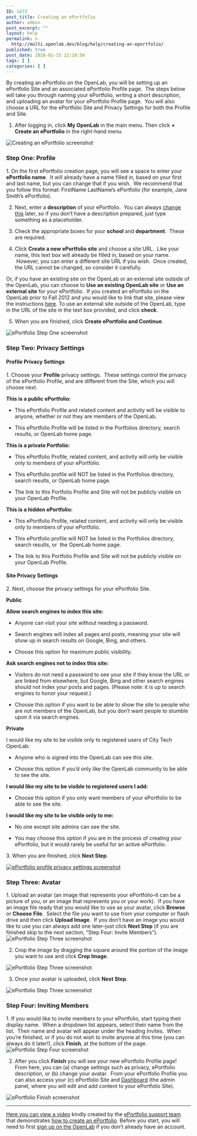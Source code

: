 ```yaml
---
ID: 1473
post_title: Creating an ePortfolio
author: admin
post_excerpt: ""
layout: help
permalink: >
  http://multi.openlab.dev/blog/help/creating-an-eportfolio/
published: true
post_date: 2018-01-15 22:18:56
tags: [ ]
categories: [ ]
---
```

By creating an ePortfolio on the OpenLab, you will be setting up an ePortfolio Site and an associated ePortfolio Profile page.  The steps below will take you through naming your ePortfolio, writing a short description, and uploading an avatar for your ePortfolio Profile page.  You will also choose a URL for the ePortfolio Site and Privacy Settings for both the Profile and Site.

1. After logging in, click <strong>My OpenLab</strong> in the main menu. Then click <strong>+ Create an ePortfolio</strong> in the right-hand menu.

<img class="alignnone wp-image-36734 size-full" src="https://openlab.citytech.cuny.edu/wp-content/uploads/2013/01/Creating_ePortfolio_1_v2.png" sizes="(max-width: 1178px) 100vw, 1178px" srcset="https://openlab.citytech.cuny.edu/wp-content/uploads/2013/01/Creating_ePortfolio_1_v2.png 1178w, https://openlab.citytech.cuny.edu/wp-content/uploads/2013/01/Creating_ePortfolio_1_v2-300x179.png 300w, https://openlab.citytech.cuny.edu/wp-content/uploads/2013/01/Creating_ePortfolio_1_v2-1024x609.png 1024w, https://openlab.citytech.cuny.edu/wp-content/uploads/2013/01/Creating_ePortfolio_1_v2-32x19.png 32w" alt="Creating an ePortfolio screenshot" />
<h3>Step One: Profile</h3>
1. On the first ePortfolio creation page, you will see a space to enter your <strong>ePortfolio name</strong>.  It will already have a name filled in, based on your first and last name, but you can change that if you wish.  We recommend that you follow this format: FirstName LastName’s ePortfolio (for example, Jane Smith’s ePortfolio).

2. Next, enter a <strong>description</strong> of your ePortfolio.  You can always <a title="Changing privacy and other settings on an ePortfolio" href="https://multi.openlab.dev/blog/help/changing-privacy-and-other-settings-on-an-eportfolio/">change this</a> later, so if you don’t have a description prepared, just type something as a placeholder.

3. Check the appropriate boxes for your <strong>school</strong> and <strong>department</strong>.  These are required.

4. Click <strong>Create a new ePortfolio site</strong> and choose a site URL.  Like your name, this text box will already be filled in, based on your name.  However, you can enter a different site URL if you wish.  Once created, the URL cannot be changed, so consider it carefully.

Or, if you have an existing site on the OpenLab or an external site outside of the OpenLab, you can choose to <strong>Use an existing OpenLab site</strong> or <strong>Use an external site</strong> for your ePortfolio.  If you created an ePortfolio on the OpenLab prior to Fall 2012 and you would like to link that site, please view the instructions <a title="Linking to an existing ePortfolio Site" href="https://multi.openlab.dev/blog/help/linking-to-an-existing-eportfolio-site/">here</a>. To use an external site outside of the OpenLab, type in the URL of the site in the text box provided, and click <strong>check</strong>.

5. When you are finished, click <strong>Create ePortfolio and Continue</strong>.

<img class="alignnone wp-image-36736 size-full" src="https://openlab.citytech.cuny.edu/wp-content/uploads/2013/01/Creating_ePortfolio_2_v2.png" sizes="(max-width: 750px) 100vw, 750px" srcset="https://openlab.citytech.cuny.edu/wp-content/uploads/2013/01/Creating_ePortfolio_2_v2.png 750w, https://openlab.citytech.cuny.edu/wp-content/uploads/2013/01/Creating_ePortfolio_2_v2-188x300.png 188w, https://openlab.citytech.cuny.edu/wp-content/uploads/2013/01/Creating_ePortfolio_2_v2-640x1024.png 640w, https://openlab.citytech.cuny.edu/wp-content/uploads/2013/01/Creating_ePortfolio_2_v2-20x32.png 20w" alt="ePortfolio Step One screenshot" />
<h3>Step Two: Privacy Settings</h3>
<h4>Profile Privacy Settings</h4>
1. Choose your <strong>Profile</strong> privacy settings.  These settings control the privacy of the ePortfolio Profile, and are different from the Site, which you will choose next.
<p dir="ltr"><strong>This is a public ePortfolio:</strong></p>

<ul>
 	<li dir="ltr">
<p dir="ltr">This ePortfolio Profile and related content and activity will be visible to anyone, whether or not they are members of the OpenLab.</p>
</li>
 	<li dir="ltr">
<p dir="ltr">This ePortfolio Profile will be listed in the Portfolios directory, search results, or OpenLab home page.</p>
</li>
</ul>
<p dir="ltr"><strong>This is a private Portfolio:</strong></p>

<ul>
 	<li dir="ltr">
<p dir="ltr">This ePortfolio Profile, related content, and activity will only be visible only to members of your ePortfolio.</p>
</li>
 	<li dir="ltr">
<p dir="ltr">This ePortfolio profile will NOT be listed in the Portfolios directory, search results, or OpenLab home page.</p>
</li>
 	<li dir="ltr">
<p dir="ltr">The link to this Portfolio Profile and Site will not be publicly visible on your OpenLab Profile.</p>
</li>
</ul>
<p dir="ltr"><strong>This is a hidden ePortfolio:</strong></p>

<ul>
 	<li dir="ltr">
<p dir="ltr">This ePortfolio Profile, related content, and activity will only be visible only to members of your ePortfolio.</p>
</li>
 	<li dir="ltr">
<p dir="ltr">This ePortfolio profile will NOT be listed in the Portfolios directory, search results, or  the OpenLab home page.</p>
</li>
 	<li dir="ltr">
<p dir="ltr">The link to this Portfolio Profile and Site will not be publicly visible on your OpenLab Profile.</p>
</li>
</ul>
<h4>Site Privacy Settings</h4>
2. Next, choose the privacy settings for your ePortfolio Site.
<p dir="ltr"><strong>Public</strong></p>
<p dir="ltr"><strong>Allow search engines to index this site:</strong></p>

<ul>
 	<li dir="ltr">
<p dir="ltr">Anyone can visit your site without needing a password.</p>
</li>
 	<li dir="ltr">
<p dir="ltr">Search engines will index all pages and posts, meaning your site will show up in search results on Google, Bing, and others.</p>
</li>
 	<li dir="ltr">
<p dir="ltr">Choose this option for maximum public visibility.</p>
</li>
</ul>
<p dir="ltr"><strong>Ask search engines not to index this site:</strong></p>

<ul>
 	<li dir="ltr">
<p dir="ltr">Visitors do not need a password to see your site if they know the URL or are linked from elsewhere, but Google, Bing and other search engines should not index your posts and pages. (Please note: it is up to search engines to honor your request.)</p>
</li>
 	<li dir="ltr">
<p dir="ltr">Choose this option if you want to be able to show the site to people who are not members of the OpenLab, but you don’t want people to stumble upon it via search engines.</p>
</li>
</ul>
<p dir="ltr"><strong>Private</strong></p>
<p dir="ltr">I would like my site to be visible only to registered users of City Tech OpenLab:</p>

<ul>
 	<li dir="ltr">
<p dir="ltr">Anyone who is signed into the OpenLab can see this site.</p>
</li>
 	<li dir="ltr">
<p dir="ltr">Choose this option if you’d only like the OpenLab community to be able to see the site.</p>
</li>
</ul>
<p dir="ltr"><strong>I would like my site to be visible to registered users I add:</strong></p>

<ul>
 	<li dir="ltr">
<p dir="ltr">Choose this option if you only want members of your ePortfolio to be able to see the site.</p>
</li>
</ul>
<p dir="ltr"><strong>I would like my site to be visible only to me:</strong></p>

<ul>
 	<li dir="ltr">
<p dir="ltr">No one except site admins can see the site.</p>
</li>
 	<li dir="ltr">
<p dir="ltr">You may choose this option if you are in the process of creating your ePortfolio, but it would rarely be useful for an active ePortfolio.</p>
</li>
</ul>
3. When you are finished, click <strong>Next Step</strong>.

<a href="https://multi.openlab.dev/wp-content/uploads/2013/01/Creating_ePortfolio_3_v2.png"><img class="alignnone wp-image-36738 size-full" src="https://openlab.citytech.cuny.edu/wp-content/uploads/2013/01/Creating_ePortfolio_3_v2.png" sizes="(max-width: 773px) 100vw, 773px" srcset="https://openlab.citytech.cuny.edu/wp-content/uploads/2013/01/Creating_ePortfolio_3_v2.png 773w, https://openlab.citytech.cuny.edu/wp-content/uploads/2013/01/Creating_ePortfolio_3_v2-193x300.png 193w, https://openlab.citytech.cuny.edu/wp-content/uploads/2013/01/Creating_ePortfolio_3_v2-660x1024.png 660w, https://openlab.citytech.cuny.edu/wp-content/uploads/2013/01/Creating_ePortfolio_3_v2-21x32.png 21w" alt="ePortfolio profile privacy settings screenshot" /></a>
<h3>Step Three: Avatar</h3>
1. Upload an avatar (an image that represents your ePortfolio–it can be a picture of you, or an image that represents you or your work).  If you have an image file ready that you would like to use as your avatar, click <strong>Browse</strong> or <strong>Choose</strong> <strong>File</strong>.  Select the file you want to use from your computer or flash drive and then click <strong>Upload Image</strong>.  If you don’t have an image you would like to use you can always add one later–just click <strong>Next Step </strong>(if you are finished skip to the next section, “Step Four: Invite Members”).

<img class="alignnone wp-image-36740 size-full" src="https://openlab.citytech.cuny.edu/wp-content/uploads/2013/01/Creating_ePortfolio_4_v2.png" sizes="(max-width: 883px) 100vw, 883px" srcset="https://openlab.citytech.cuny.edu/wp-content/uploads/2013/01/Creating_ePortfolio_4_v2.png 883w, https://openlab.citytech.cuny.edu/wp-content/uploads/2013/01/Creating_ePortfolio_4_v2-300x166.png 300w, https://openlab.citytech.cuny.edu/wp-content/uploads/2013/01/Creating_ePortfolio_4_v2-32x18.png 32w" alt="ePortfolio Step Three screenshot" />

2. Crop the image by dragging the square around the portion of the image you want to use and click <strong>Crop Image</strong>.

<img class="alignnone wp-image-36741 size-full" src="https://openlab.citytech.cuny.edu/wp-content/uploads/2013/01/Creating_ePortfolio_5_v2.png" sizes="(max-width: 874px) 100vw, 874px" srcset="https://openlab.citytech.cuny.edu/wp-content/uploads/2013/01/Creating_ePortfolio_5_v2.png 874w, https://openlab.citytech.cuny.edu/wp-content/uploads/2013/01/Creating_ePortfolio_5_v2-300x177.png 300w, https://openlab.citytech.cuny.edu/wp-content/uploads/2013/01/Creating_ePortfolio_5_v2-32x19.png 32w" alt="ePortfolio Step Three screenshot" />

3. Once your avatar is uploaded, click <strong>Next Step</strong>.

<img class="alignnone wp-image-36742 size-full" src="https://openlab.citytech.cuny.edu/wp-content/uploads/2013/01/Creating_ePortfolio_6_v2.png" sizes="(max-width: 879px) 100vw, 879px" srcset="https://openlab.citytech.cuny.edu/wp-content/uploads/2013/01/Creating_ePortfolio_6_v2.png 879w, https://openlab.citytech.cuny.edu/wp-content/uploads/2013/01/Creating_ePortfolio_6_v2-300x188.png 300w, https://openlab.citytech.cuny.edu/wp-content/uploads/2013/01/Creating_ePortfolio_6_v2-32x20.png 32w" alt="ePortfolio Step Three screenshot" />
<h3>Step Four: Inviting Members</h3>
1. If you would like to invite members to your ePortfolio, start typing their display name.  When a dropdown list appears, select their name from the list.  Their name and avatar will appear under the heading Invites.  When you’re finished, or if you do not wish to invite anyone at this time (you can always do it later!), click <strong>Finish</strong>, at the bottom of the page.

<img class="alignnone wp-image-36743 size-full" src="https://openlab.citytech.cuny.edu/wp-content/uploads/2013/01/Creating_ePortfolio_7_v2.png" sizes="(max-width: 876px) 100vw, 876px" srcset="https://openlab.citytech.cuny.edu/wp-content/uploads/2013/01/Creating_ePortfolio_7_v2.png 876w, https://openlab.citytech.cuny.edu/wp-content/uploads/2013/01/Creating_ePortfolio_7_v2-300x175.png 300w, https://openlab.citytech.cuny.edu/wp-content/uploads/2013/01/Creating_ePortfolio_7_v2-32x19.png 32w" alt="ePortfolio Step Four screenshot" />

2. After you click <strong>Finish</strong> you will see your new ePortfolio Profile page!  From here, you can (a) change settings such as privacy, ePortfolio description, or (b) change your avatar.  From your ePortfolio Profile you can also access your (c) ePortfolio Site and <a title="What is the Site Dashboard?" href="https://multi.openlab.dev/blog/help/what-is-the-site-dashboard/">Dashboard</a> (the admin panel, where you will edit and add content to your ePortfolio Site).

<img class="alignnone wp-image-36744 size-full" src="https://openlab.citytech.cuny.edu/wp-content/uploads/2013/01/Creating_ePortfolio_8_v2.png" sizes="(max-width: 1154px) 100vw, 1154px" srcset="https://openlab.citytech.cuny.edu/wp-content/uploads/2013/01/Creating_ePortfolio_8_v2.png 1154w, https://openlab.citytech.cuny.edu/wp-content/uploads/2013/01/Creating_ePortfolio_8_v2-300x217.png 300w, https://openlab.citytech.cuny.edu/wp-content/uploads/2013/01/Creating_ePortfolio_8_v2-1024x741.png 1024w, https://openlab.citytech.cuny.edu/wp-content/uploads/2013/01/Creating_ePortfolio_8_v2-32x23.png 32w" alt="ePortfolio Finish screenshot" />

_____________

<a href="http://websupport1.citytech.cuny.edu/eportfolio_student_videos/CreateEPortfolio/CreateEPortfolio.html">Here you can view a video</a> kindly created by the <a href="http://websupport1.citytech.cuny.edu/eportfolio.html">ePortfolio support team</a> that demonstrates <a href="http://websupport1.citytech.cuny.edu/eportfolio_student_videos/CreateEPortfolio/CreateEPortfolio.html">how to create an ePortfolio</a>. Before you start, you will need to first <a title="Signing up on the Openlab" href="https://multi.openlab.dev/blog/help/signing-up-on-the-openlab/">sign up on the OpenLab</a> if you don’t already have an account.
